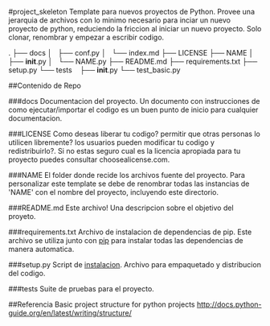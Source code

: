 #project_skeleton
Template para nuevos proyectos de Python. Provee una jerarquia de archivos con lo minimo necesario para inciar un nuevo proyecto de python, reduciendo la friccion al iniciar un nuevo proyecto. Solo clonar, renombrar y empezar a escribir codigo. 

.
├── docs
│   ├── conf.py
│   └── index.md
├── LICENSE
├── NAME
│   ├── __init__.py
│   └── NAME.py
├── README.md
├── requirements.txt
├── setup.py
└── tests
    ├── __init__.py
    └── test_basic.py

##Contenido de Repo

###docs
Documentacion del proyecto. Un documento con instrucciones de como ejecutar/importar el codigo es un buen punto de inicio para cualquier documentacion.

###LICENSE
Como deseas liberar tu codigo? permitir que otras personas lo utilicen libremente? los usuarios pueden modificar tu codigo y redistribuirlo?. Si no estas seguro cual es la licencia apropiada para tu proyecto puedes consultar choosealicense.com.

###NAME
El folder donde recide los archivos fuente del proyecto. Para personalizar este template se debe de renombrar todas las instancias de 'NAME' con el nombre del proyecto, incluyendo este directorio.

###README.md
Este archivo! Una descripcion sobre el objetivo del proyeto.

###requirements.txt
Archivo de instalacion de dependencias de pip. Este archivo se utiliza junto con [pip](https://pypi.python.org/pypi/pip) para instalar todas las dependencias de manera automatica.

###setup.py
Script de [instalacion](https://docs.python.org/3/distutils/setupscript.html). Archivo para empaquetado y distribucion del codigo.

###tests
Suite de pruebas para el proyecto.

##Referencia
Basic project structure for python projects
http://docs.python-guide.org/en/latest/writing/structure/
